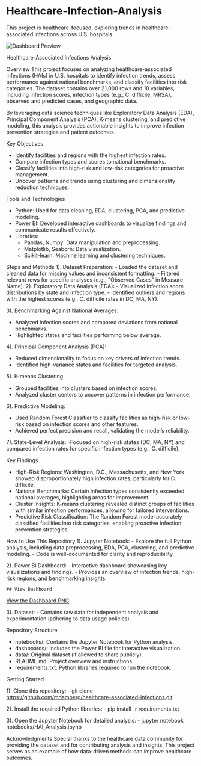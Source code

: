 # Healthcare-Infection-Analysis 
This project is healthcare-focused, exploring trends in healthcare-associated infections across U.S. hospitals. 

![Dashboard Preview](./Hospital%20Acquired%20Infections-preview.png)

Healthcare-Associated Infections Analysis

Overview
This project focuses on analyzing healthcare-associated infections (HAIs) in U.S. hospitals to identify infection trends, assess performance against national benchmarks, and classify facilities into risk categories. The dataset contains over 21,000 rows and 18 variables, including infection scores, infection types (e.g., C. difficile, MRSA), observed and predicted cases, and geographic data.

By leveraging data science techniques like Exploratory Data Analysis (EDA), Principal Component Analysis (PCA), K-means clustering, and predictive modeling, this analysis provides actionable insights to improve infection prevention strategies and patient outcomes.


Key Objectives
- Identify facilities and regions with the highest infection rates.
- Compare infection types and scores to national benchmarks.
- Classify facilities into high-risk and low-risk categories for proactive management.
- Uncover patterns and trends using clustering and dimensionality reduction techniques.


Tools and Technologies
- Python: Used for data cleaning, EDA, clustering, PCA, and predictive modeling.
- Power BI: Developed interactive dashboards to visualize findings and communicate results effectively.
- Libraries:
   - Pandas, Numpy: Data manipulation and preprocessing.
   - Matplotlib, Seaborn: Data visualization.
   - Scikit-learn: Machine learning and clustering techniques.

    
Steps and Methods
  1). Dataset Preparation:
    - Loaded the dataset and cleaned data for missing values and inconsistent formatting.
    - Filtered relevant rows for specific analyses (e.g., "Observed Cases" in Measure Name).
  2). Exploratory Data Analysis (EDA):
    - Visualized infection score distributions by state and infection type.
    - Identified outliers and regions with the highest scores (e.g., C. difficile rates in DC, MA, NY).


  3). Benchmarking Against National Averages:
  - Analyzed infection scores and compared deviations from national benchmarks.
  - Highlighted states and facilities performing below average.


  4). Principal Component Analysis (PCA):
  - Reduced dimensionality to focus on key drivers of infection trends.
  - Identified high-variance states and facilities for targeted analysis.


  5). K-means Clustering
  - Grouped facilities into clusters based on infection scores.
  - Analyzed cluster centers to uncover patterns in infection performance.


  6). Predictive Modeling:
  - Used Random Forest Classifier to classify facilities as high-risk or low-risk based on infection scores and other features.
  - Achieved perfect precision and recall, validating the model’s reliability.


  7). State-Level Analysis:
  -Focused on high-risk states (DC, MA, NY) and compared infection rates for specific infection types (e.g., C. difficile).

  
Key Findings
  - High-Risk Regions: Washington, D.C., Massachusetts, and New York showed disproportionately high infection rates, particularly for C. difficile.
  - National Benchmarks: Certain infection types consistently exceeded national averages, highlighting areas for improvement.
  - Cluster Insights: K-means clustering revealed distinct groups of facilities with similar infection performances, allowing for tailored interventions.
  - Predictive Risk Classification: The Random Forest model accurately classified facilities into risk categories, enabling proactive infection prevention strategies.


How to Use This Repository
  1). Jupyter Notebook:
    - Explore the full Python analysis, including data preprocessing, EDA, PCA, clustering, and predictive modeling.
    - Code is well-documented for clarity and reproducibility.


  2). Power BI Dashboard:
    - Interactive dashboard showcasing key visualizations and findings.
    - Provides an overview of infection trends, high-risk regions, and benchmarking insights.

    ## View Dashboard

   [View the Dashboard PNG](./Hospital%20Acquired%20Infections.png)


  3). Dataset:
    - Contains raw data for independent analysis and experimentation (adhering to data usage policies).

    
Repository Structure
  - notebooks/: Contains the Jupyter Notebook for Python analysis.
  - dashboards/: Includes the Power BI file for interactive visualization.
  - data/: Original dataset (if allowed to share publicly).
  - README.md: Project overview and instructions.
  - requirements.txt: Python libraries required to run the notebook.


Getting Started

  1). Clone this repository:
      - git clone https://github.com/mdamberg/healthcare-associated-infections.git
      
  2). Install the required Python libraries:
      - pip install -r requirements.txt
      
  3). Open the Jupyter Notebook for detailed analysis:
      - jupyter notebook notebooks/HAI_Analysis.ipynb

      
Acknowledgments
Special thanks to the healthcare data community for providing the dataset and for contributing analysis and insights. This project serves as an example of how data-driven methods can improve healthcare outcomes.
